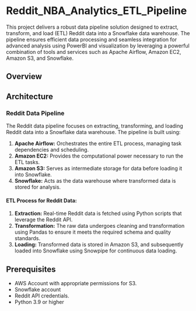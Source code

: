 # Reddit_NBA_Analytics_ETL_Pipeline

This project delivers a robust data pipeline solution designed to extract, transform, and load (ETL) Reddit data into a Snowflake data warehouse. The pipeline ensures efficient data processing and seamless integration for advanced analysis using PowerBI and visualization by leveraging a powerful combination of tools and services such as Apache Airflow, Amazon EC2, Amazon S3, and Snowflake.


## Overview

## Architecture



### Reddit Data Pipeline
The Reddit data pipeline focuses on extracting, transforming, and loading Reddit data into a Snowflake data warehouse. The pipeline is built using:

1. **Apache Airflow:** Orchestrates the entire ETL process, managing task dependencies and scheduling.
2. **Amazon EC2:** Provides the computational power necessary to run the ETL tasks.
3. **Amazon S3:** Serves as intermediate storage for data before loading it into Snowflake.
4. **Snowflake:** Acts as the data warehouse where transformed data is stored for analysis.

#### ETL Process for Reddit Data:
1. **Extraction:** Real-time Reddit data is fetched using Python scripts that leverage the Reddit API.
2. **Transformation:** The raw data undergoes cleaning and transformation using Pandas to ensure it meets the required schema and quality standards.
3. **Loading:** Transformed data is stored in Amazon S3, and subsequently loaded into Snowflake using Snowpipe for continuous data loading.


## Prerequisites
- AWS Account with appropriate permissions for S3.
- Snowflake account
- Reddit API credentials.
- Python 3.9 or higher
